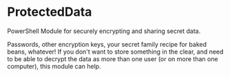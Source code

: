 ProtectedData
=============

PowerShell Module for securely encrypting and sharing secret data.

Passwords, other encryption keys, your secret family recipe for baked beans, whatever!  If you don't want to store something in the clear, and need to be able to decrypt the data as more than one user (or on more than one computer), this module can help.
